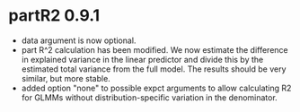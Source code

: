 # partR2 0.9.1

* data argument is now optional.
* part R^2 calculation has been modified. We now estimate the difference in explained variance in the linear predictor and divide this by the estimated total variance from the full model. The results should be very similar, but more stable.
* added option "none" to possible expct arguments to allow calculating R2 for GLMMs without distribution-specific variation in the denominator.
